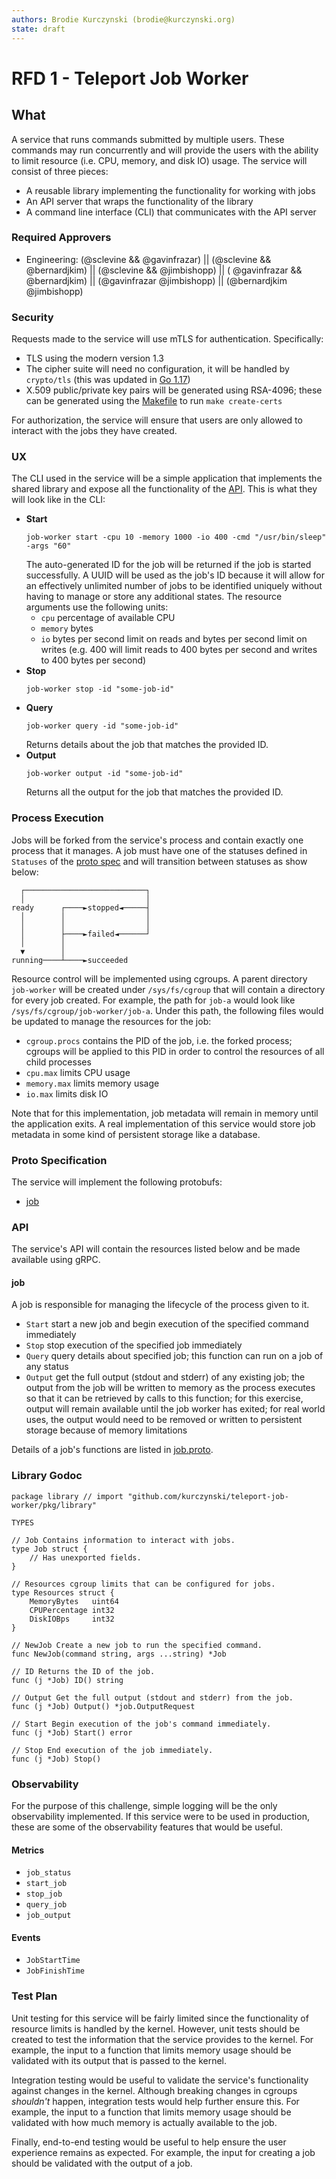 ```yaml
---
authors: Brodie Kurczynski (brodie@kurczynski.org)
state: draft
---
```


# RFD 1 - Teleport Job Worker

## What

A service that runs commands submitted by multiple users. These commands may run concurrently and will provide the users
with the ability to limit resource (i.e. CPU, memory, and disk IO) usage. The service will consist of three pieces:

* A reusable library implementing the functionality for working with jobs
* An API server that wraps the functionality of the library
* A command line interface (CLI) that communicates with the API server

### Required Approvers

* Engineering: (@sclevine && @gavinfrazar) || (@sclevine && @bernardjkim) || (@sclevine && @jimbishopp) || (
  @gavinfrazar && @bernardjkim) || (@gavinfrazar @jimbishopp) || (@bernardjkim @jimbishopp)

### Security

Requests made to the service will use mTLS for authentication. Specifically:

* TLS using the modern version 1.3
* The cipher suite will need no configuration, it will be handled by `crypto/tls` (this was updated
  in [Go 1.17](https://go.dev/doc/go1.17#crypto/tls))
* X.509 public/private key pairs will be generated using RSA-4096; these can be generated using
  the [Makefile](../Makefile) to run `make create-certs`

For authorization, the service will ensure that users are only allowed to interact with the jobs they have created.

### UX

The CLI used in the service will be a simple application that implements the shared library and expose all the
functionality of the [API](#api). This is what they will look like in the CLI:

* **Start**
  ```shell
  job-worker start -cpu 10 -memory 1000 -io 400 -cmd "/usr/bin/sleep" -args "60"
  ```
  The auto-generated ID for the job will be returned if the job is started successfully. A UUID will be used as the
  job's ID because it will allow for an effectively unlimited number of jobs to be identified uniquely without having to
  manage or store any additional states. The resource arguments use the following units:
    * `cpu` percentage of available CPU
    * `memory` bytes
    * `io` bytes per second limit on reads and bytes per second limit on writes (e.g. 400 will limit reads to 400 bytes
      per second and writes to 400 bytes per second)
* **Stop**
  ```shell
  job-worker stop -id "some-job-id"
  ```
* **Query**
  ```shell
  job-worker query -id "some-job-id"
  ```
  Returns details about the job that matches the provided ID.
* **Output**
  ```shell
  job-worker output -id "some-job-id"
  ```
  Returns all the output for the job that matches the provided ID.

### Process Execution

Jobs will be forked from the service's process and contain exactly one process that it manages. A job must have one of
the statuses defined in `Statuses` of the [proto spec](../api/proto/job/job.proto) and will transition between statuses
as show below:

```
  ┌───────────────────────────┐
  │                           │
ready      ┌────►stopped◄─────┤
  │        │                  │
  │        │                  │
  │        ├────►failed◄──────┘
  │        │                   
  ▼        │                   
running────┴────►succeeded     
```

Resource control will be implemented using cgroups. A parent directory `job-worker` will be created
under `/sys/fs/cgroup` that will contain a directory for every job created. For example, the path for `job-a` would look
like `/sys/fs/cgroup/job-worker/job-a`. Under this path, the following files would be updated to manage the resources
for the job:

* `cgroup.procs` contains the PID of the job, i.e. the forked process; cgroups will be applied to this PID in order to
  control the resources of all child processes
* `cpu.max` limits CPU usage
* `memory.max` limits memory usage
* `io.max` limits disk IO

Note that for this implementation, job metadata will remain in memory until the application exits. A real implementation
of this service would store job metadata in some kind of persistent storage like a database.

### Proto Specification

The service will implement the following protobufs:

* [job](../api/proto/job/job.proto)

### API

The service's API will contain the resources listed below and be made available using gRPC.

#### job

A job is responsible for managing the lifecycle of the process given to it.

* `Start` start a new job and begin execution of the specified command immediately
* `Stop` stop execution of the specified job immediately
* `Query` query details about specified job; this function can run on a job of any status
* `Output` get the full output (stdout and stderr) of any existing job; the output from the job will be written to
  memory as the process executes so that it can be retrieved by calls to this function; for this exercise, output will
  remain available until the job worker has exited; for real world uses, the output would need to be removed or written
  to persistent storage because of memory limitations

Details of a job's functions are listed in [job.proto](../api/proto/job/job.proto).

### Library Godoc

```
package library // import "github.com/kurczynski/teleport-job-worker/pkg/library"

TYPES

// Job Contains information to interact with jobs.
type Job struct {
	// Has unexported fields.
}

// Resources cgroup limits that can be configured for jobs.
type Resources struct {
	MemoryBytes   uint64
	CPUPercentage int32
	DiskIOBps     int32
}

// NewJob Create a new job to run the specified command.
func NewJob(command string, args ...string) *Job

// ID Returns the ID of the job.
func (j *Job) ID() string

// Output Get the full output (stdout and stderr) from the job.
func (j *Job) Output() *job.OutputRequest

// Start Begin execution of the job's command immediately.
func (j *Job) Start() error

// Stop End execution of the job immediately.
func (j *Job) Stop()
```

### Observability

For the purpose of this challenge, simple logging will be the only observability implemented. If this service were to be
used in production, these are some of the observability features that would be useful.

#### Metrics

* `job_status`
* `start_job`
* `stop_job`
* `query_job`
* `job_output`

#### Events

* `JobStartTime`
* `JobFinishTime`

### Test Plan

Unit testing for this service will be fairly limited since the functionality of resource limits is handled by the
kernel. However, unit tests should be created to test the information that the service provides to the kernel. For
example, the input to a function that limits memory usage should be validated with its output that is passed to the
kernel.

Integration testing would be useful to validate the service's functionality against changes in the kernel. Although
breaking changes in cgroups _shouldn't_ happen, integration tests would help further ensure this. For example, the input
to a function that limits memory usage should be validated with how much memory is actually available to the job.

Finally, end-to-end testing would be useful to help ensure the user experience remains as expected. For example, the
input for creating a job should be validated with the output of a job.
